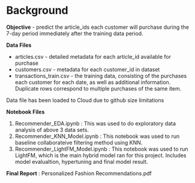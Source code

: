 # Background


**Objective** - predict the article_ids each customer will purchase during the 7-day period immediately after the training data period.

**Data Files**

* articles.csv - detailed metadata for each article_id available for purchase
* customers.csv - metadata for each customer_id in dataset
* transactions_train.csv - the training data, consisting of the purchases each customer for each date, as     well as additional information. Duplicate rows correspond to multiple purchases of the same item. 

Data file has been loaded to Cloud due to github size limitations


**Notebook Files**
1. Recommender_EDA.ipynb : This was used to do exploratory data analysis of above 3 data sets.
2. Recommender_KNN_Model.ipynb : This notebook was used to run baseline collaborateive filtering method using KNN.
3. Recommender_LightFM_Model.ipynb : This notebook was used to run LightFM, which is the main hybrid model ran for this project. Includes model evalualtion, hypertuning and final model result.


**Final Report** : Personalized Fashion Recommendations.pdf
